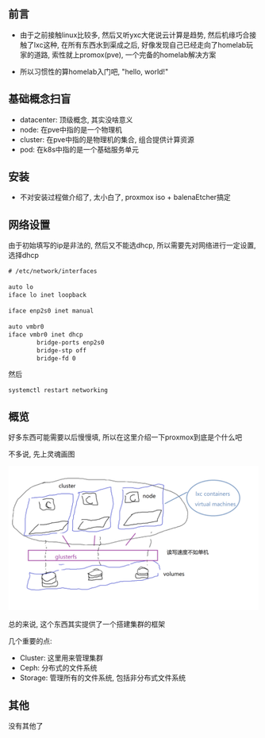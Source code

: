<!--
.. title: proxmox-宝宝的第一个homelab解决方案
.. slug: proxmox-bao-bao-de-di-yi-ge-homelabjie-jue-fang-an
.. date: 2021-09-30 17:11:58 UTC+08:00
.. tags: 
.. category: 
.. link: 
.. description: 
.. type: text
-->

## 前言

- 由于之前接触linux比较多, 然后又听yxc大佬说云计算是趋势, 然后机缘巧合接触了lxc这种, 在所有东西水到渠成之后, 好像发现自己已经走向了homelab玩家的道路, 索性就上promox(pve), 一个完备的homelab解决方案

- 所以习惯性的算homelab入门吧, "hello, world!"

## 基础概念扫盲

- datacenter: 顶级概念, 其实没啥意义
- node: 在pve中指的是一个物理机
- cluster: 在pve中指的是物理机的集合, 组合提供计算资源
- pod: 在k8s中指的是一个基础服务单元

## 安装

- 不对安装过程做介绍了, 太小白了, proxmox iso + balenaEtcher搞定


## 网络设置

由于初始填写的ip是非法的, 然后又不能选dhcp, 所以需要先对网络进行一定设置, 选择dhcp

```
# /etc/network/interfaces

auto lo
iface lo inet loopback

iface enp2s0 inet manual

auto vmbr0
iface vmbr0 inet dhcp
        bridge-ports enp2s0
        bridge-stp off
        bridge-fd 0
```

然后

```
systemctl restart networking
```

## 概览

好多东西可能需要以后慢慢填, 所以在这里介绍一下proxmox到底是个什么吧


不多说, 先上灵魂画图

<img src="/images/cloud-computing.png" style="text-align: center" />


总的来说, 这个东西其实提供了一个搭建集群的框架

几个重要的点:

- Cluster: 这里用来管理集群
- Ceph: 分布式的文件系统
- Storage: 管理所有的文件系统, 包括非分布式文件系统

## 其他

没有其他了